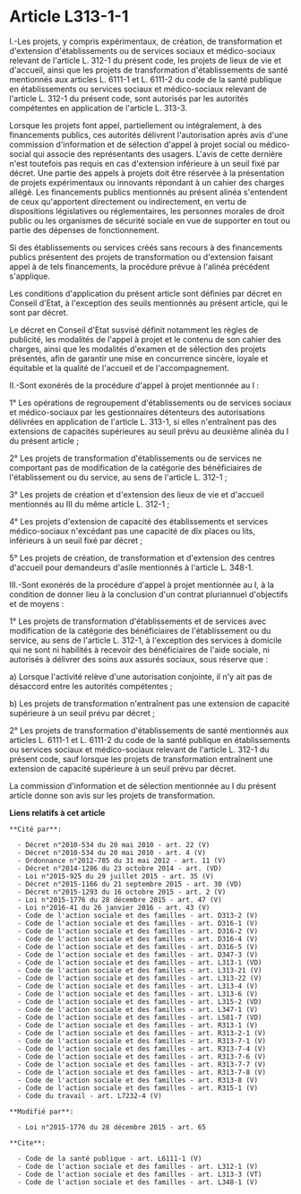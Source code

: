 # Article L313-1-1

I.-Les projets, y compris expérimentaux, de création, de transformation et d'extension d'établissements ou de services
sociaux et médico-sociaux relevant de l'article L. 312-1 du présent code, les projets de lieux de vie et d'accueil, ainsi que
les projets de transformation d'établissements de santé mentionnés aux articles L. 6111-1 et L. 6111-2 du code de la santé
publique en établissements ou services sociaux et médico-sociaux relevant de l'article L. 312-1 du présent code, sont
autorisés par les autorités compétentes en application de l'article L. 313-3. 

Lorsque les projets font appel, partiellement ou intégralement, à des financements publics, ces autorités délivrent
l'autorisation après avis d'une commission d'information et de sélection d'appel à projet social ou médico-social qui associe
des représentants des usagers. L'avis de cette dernière n'est toutefois pas requis en cas d'extension inférieure à un seuil
fixé par décret. Une partie des appels à projets doit être réservée à la présentation de projets expérimentaux ou innovants
répondant à un cahier des charges allégé. Les financements publics mentionnés au présent alinéa s'entendent de ceux
qu'apportent directement ou indirectement, en vertu de dispositions législatives ou réglementaires, les personnes morales de
droit public ou les organismes de sécurité sociale en vue de supporter en tout ou partie des dépenses de fonctionnement. 

Si des établissements ou services créés sans recours à des financements publics présentent des projets de transformation ou
d'extension faisant appel à de tels financements, la procédure prévue à l'alinéa précédent s'applique. 

Les conditions d'application du présent article sont définies par décret en Conseil d'Etat, à l'exception des seuils
mentionnés au présent article, qui le sont par décret. 

Le décret en Conseil d'Etat susvisé définit notamment les règles de publicité, les modalités de l'appel à projet et le
contenu de son cahier des charges, ainsi que les modalités d'examen et de sélection des projets présentés, afin de garantir
une mise en concurrence sincère, loyale et équitable et la qualité de l'accueil et de l'accompagnement. 

II.-Sont exonérés de la procédure d'appel à projet mentionnée au I : 

1° Les opérations de regroupement d'établissements ou de services sociaux et médico-sociaux par les gestionnaires détenteurs
des autorisations délivrées en application de l'article L. 313-1, si elles n'entraînent pas des extensions de capacités
supérieures au seuil prévu au deuxième alinéa du I du présent article ; 

2° Les projets de transformation d'établissements ou de services ne comportant pas de modification de la catégorie des
bénéficiaires de l'établissement ou du service, au sens de l'article L. 312-1 ; 

3° Les projets de création et d'extension des lieux de vie et d'accueil mentionnés au III du même article L. 312-1 ; 

4° Les projets d'extension de capacité des établissements et services médico-sociaux n'excédant pas une capacité de dix
places ou lits, inférieurs à un seuil fixé par décret ; 

5° Les projets de création, de transformation et d'extension des centres d'accueil pour demandeurs d'asile mentionnés à
l'article L. 348-1. 

III.-Sont exonérés de la procédure d'appel à projet mentionnée au I, à la condition de donner lieu à la conclusion d'un
contrat pluriannuel d'objectifs et de moyens : 

1° Les projets de transformation d'établissements et de services avec modification de la catégorie des bénéficiaires de
l'établissement ou du service, au sens de l'article L. 312-1, à l'exception des services à domicile qui ne sont ni habilités
à recevoir des bénéficiaires de l'aide sociale, ni autorisés à délivrer des soins aux assurés sociaux, sous réserve que : 

a) Lorsque l'activité relève d'une autorisation conjointe, il n'y ait pas de désaccord entre les autorités compétentes ; 

b) Les projets de transformation n'entraînent pas une extension de capacité supérieure à un seuil prévu par décret ; 

2° Les projets de transformation d'établissements de santé mentionnés aux articles L. 6111-1 et L. 6111-2 du code de la santé
publique en établissements ou services sociaux et médico-sociaux relevant de l'article L. 312-1 du présent code, sauf lorsque
les projets de transformation entraînent une extension de capacité supérieure à un seuil prévu par décret. 

La commission d'information et de sélection mentionnée au I du présent article donne son avis sur les projets de
transformation.

**Liens relatifs à cet article**

	**Cité par**:

	  - Décret n°2010-534 du 20 mai 2010 - art. 22 (V)
	  - Décret n°2010-534 du 20 mai 2010 - art. 4 (V)
	  - Ordonnance n°2012-785 du 31 mai 2012 - art. 11 (V)
	  - Décret n°2014-1286 du 23 octobre 2014 - art. (VD)
	  - Loi n°2015-925 du 29 juillet 2015 - art. 35 (V)
	  - Décret n°2015-1166 du 21 septembre 2015 - art. 30 (VD)
	  - Décret n°2015-1293 du 16 octobre 2015 - art. 2 (V)
	  - Loi n°2015-1776 du 28 décembre 2015 - art. 47 (V)
	  - Loi n°2016-41 du 26 janvier 2016 - art. 43 (V)
	  - Code de l'action sociale et des familles - art. D313-2 (V)
	  - Code de l'action sociale et des familles - art. D316-1 (V)
	  - Code de l'action sociale et des familles - art. D316-2 (V)
	  - Code de l'action sociale et des familles - art. D316-4 (V)
	  - Code de l'action sociale et des familles - art. D316-5 (V)
	  - Code de l'action sociale et des familles - art. D347-3 (V)
	  - Code de l'action sociale et des familles - art. L313-1 (VD)
	  - Code de l'action sociale et des familles - art. L313-21 (V)
	  - Code de l'action sociale et des familles - art. L313-22 (V)
	  - Code de l'action sociale et des familles - art. L313-4 (V)
	  - Code de l'action sociale et des familles - art. L313-6 (V)
	  - Code de l'action sociale et des familles - art. L315-2 (VD)
	  - Code de l'action sociale et des familles - art. L347-1 (V)
	  - Code de l'action sociale et des familles - art. L581-7 (VD)
	  - Code de l'action sociale et des familles - art. R313-1 (V)
	  - Code de l'action sociale et des familles - art. R313-2-1 (V)
	  - Code de l'action sociale et des familles - art. R313-7-1 (V)
	  - Code de l'action sociale et des familles - art. R313-7-4 (V)
	  - Code de l'action sociale et des familles - art. R313-7-6 (V)
	  - Code de l'action sociale et des familles - art. R313-7-7 (V)
	  - Code de l'action sociale et des familles - art. R313-7-8 (V)
	  - Code de l'action sociale et des familles - art. R313-8 (V)
	  - Code de l'action sociale et des familles - art. R315-1 (V)
	  - Code du travail - art. L7232-4 (V)

	**Modifié par**:

	  - Loi n°2015-1776 du 28 décembre 2015 - art. 65

	**Cite**:

	  - Code de la santé publique - art. L6111-1 (V)
	  - Code de l'action sociale et des familles - art. L312-1 (V)
	  - Code de l'action sociale et des familles - art. L313-3 (VT)
	  - Code de l'action sociale et des familles - art. L348-1 (V)
